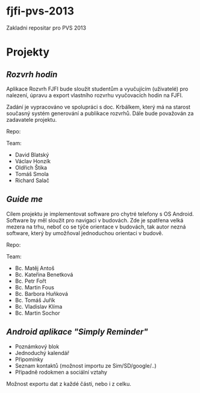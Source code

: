 fjfi-pvs-2013
=============

Zakladni repositar pro PVS 2013


Projekty
========

*Rozvrh hodin*
--------------

Aplikace Rozvrh FJFI bude sloužit studentům a vyučujícím (uživatelé) pro nalezení, úpravu a export vlastního rozvrhu vyučovacích hodin na FJFI. 

Zadání je vypracováno ve spolupráci s doc. Krbálkem, který má na starost současný systém generování a publikace rozvrhů. Dále bude považován za zadavatele projektu.

Repo:

Team:
* David Blatský
* Václav Honzík
* Oldřich Štika
* Tomáš Smola
* Richard Salač


*Guide me*
----------

Cílem projektu je implementovat software pro chytré telefony s OS Android. Software by měl sloužit pro navigaci v budovách. Zde je spatřena velká mezera na trhu, neboť co se týče orientace v budovách, tak autor nezná software, který by umožňoval jednoduchou orientaci v budově.

Repo:

Team:
*	Bc. Matěj Antoš
*	Bc. Kateřina Benetková
*	Bc. Petr Fořt
*	Bc. Martin Fous
*	Bc. Barbora Huňková
*	Bc. Tomáš Juřík
*	Bc. Vladislav Klíma
*	Bc. Martin Sochor 
	

*Android aplikace "Simply Reminder"*
------------------------------------
- Poznámkový blok
- Jednoduchý kalendář
- Připomínky
- Seznam kontaktů (možnost importu ze Sim/SD/google/..)
- Případně rodokmen a sociální vztahy

Možnost exportu dat z každé části, nebo i z celku.
